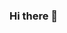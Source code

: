 ### Hi there 👋

<!--
**JayEnterprise/JayEnterprise** is a ✨ _special_ ✨ repository because its `README.md` (this file) appears on your GitHub profile.

Here are some ideas to get you started:

- 🔭 I’m currently working on developing a customer relationship management (CRM) app with features for managing leads, contacts, and sales pipelines.
- 🌱 I’m currently learning about user experience design principles to enhance the usability of the CRM app.
- 👯 I’m looking to collaborate on integrating third-party APIs for email marketing and social media management into the CRM app.
- 🤔 I’m looking for help with optimizing database performance for handling large volumes of customer data.
- 💬 Ask me about best practices for implementing CRM strategies to improve customer retention and satisfaction.
- 📫 How to reach me: You can reach me via email at adhocmiah@gmail.com. 
- 😄 Pronouns: He/Him
- ⚡ Fun fact: I'm passionate about music, and hope to connect with people from different cultures and backgrounds with my music. An EP is on the way 😊
-->
